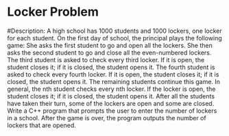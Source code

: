 # Locker Problem


#Description:
A high school has 1000 students and 1000 lockers, one locker for each student. On the first day of school, the principal plays the following game: She asks the first student to go and open all the lockers. She then asks the second student to go and close all the even-numbered lockers. The third student is asked to check every third locker. If it is open, the student closes it; if it is closed, the student opens it. The fourth student is asked to check every fourth locker. If it is open, the student closes it; if it is closed, the student opens it. The remaining students continue this game. In general, the nth student checks every nth locker. If the locker is open, the student closes it; if it is closed, the student opens it. After all the students have taken their turn, some of the lockers are open and some are closed. Write a C++ program that prompts the user to enter the number of lockers in a school. After the game is over, the program outputs the number of lockers that are opened.
